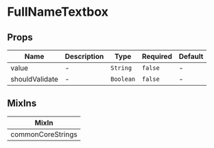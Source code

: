 # FullNameTextbox

## Props

<!-- @vuese:FullNameTextbox:props:start -->
|Name|Description|Type|Required|Default|
|---|---|---|---|---|
|value|-|`String`|`false`|-|
|shouldValidate|-|`Boolean`|`false`|-|

<!-- @vuese:FullNameTextbox:props:end -->


## MixIns

<!-- @vuese:FullNameTextbox:mixIns:start -->
|MixIn|
|---|
|commonCoreStrings|

<!-- @vuese:FullNameTextbox:mixIns:end -->
